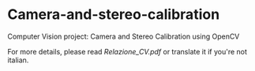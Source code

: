 # Camera-and-stereo-calibration
Computer Vision project: Camera and Stereo Calibration using OpenCV

For more details, please read *Relazione_CV.pdf* or translate it if you're not italian.
